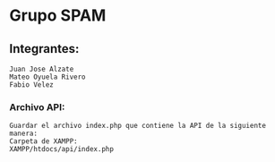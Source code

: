 # Grupo SPAM

## Integrantes:
```
Juan Jose Alzate
Mateo Oyuela Rivero
Fabio Velez

```

### Archivo API:
```
Guardar el archivo index.php que contiene la API de la siguiente manera:
Carpeta de XAMPP:
XAMPP/htdocs/api/index.php
```
